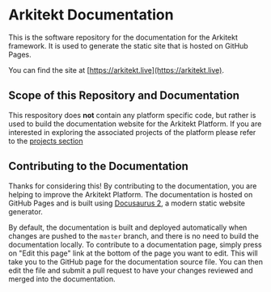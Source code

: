 # Arkitekt Documentation 

This is the software repository for the documentation for the Arkitekt framework.
It is used to generate the static site that is hosted on GitHub Pages.

You can find the site at [https://arkitekt.live](https://arkitekt.live). 

## Scope of this Repository and Documentation

This respository does **not** contain any platform specific code, but rather is used to
build the documentation website for the Arkitekt Platform. If you are interested in
exploring the associated projects of the platform please refer to the 
[projects section](https://arkitekt.live/docs/developers/contribute/projects)


## Contributing to the Documentation

Thanks for considering this! By contributing to the documentation, you are helping to improve the Arkitekt Platform. The documentation is
hosted on GitHub Pages and is built using [Docusaurus 2](https://v2.docusaurus.io/), a modern static website generator.

By default, the documentation is built and deployed automatically when changes are pushed to the `master` branch, and there
is no need to build the documentation locally. To contribute to a documentation page, simply  press on "Edit this page" link
at the bottom of the page you want to edit. This will take you to the GitHub page for the documentation source file. You can
then edit the file and submit a pull request to have your changes reviewed and merged into the documentation.
